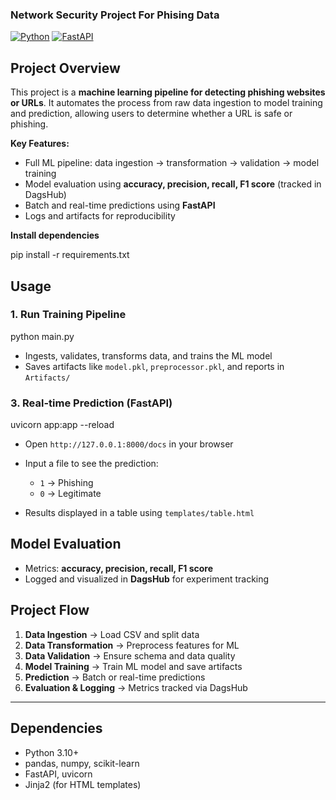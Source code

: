 ### Network Security Project For Phising Data 

[![Python](https://img.shields.io/badge/Python-3.10-blue)](https://www.python.org/)
[![FastAPI](https://img.shields.io/badge/FastAPI-0.95-green)](https://fastapi.tiangolo.com/)

## Project Overview

This project is a **machine learning pipeline for detecting phishing websites or URLs**. It automates the process from raw data ingestion to model training and prediction, allowing users to determine whether a URL is safe or phishing.

**Key Features:**

* Full ML pipeline: data ingestion → transformation → validation → model training
* Model evaluation using **accuracy, precision, recall, F1 score** (tracked in DagsHub)
* Batch and real-time predictions using **FastAPI**
* Logs and artifacts for reproducibility


**Install dependencies**


pip install -r requirements.txt


## Usage

### 1. Run Training Pipeline

python main.py
* Ingests, validates, transforms data, and trains the ML model
* Saves artifacts like `model.pkl`, `preprocessor.pkl`, and reports in `Artifacts/`



### 3. Real-time Prediction (FastAPI)


uvicorn app:app --reload
* Open `http://127.0.0.1:8000/docs` in your browser
* Input a file to see the prediction:

  * `1` → Phishing
  * `0` → Legitimate
* Results displayed in a table using `templates/table.html`

## Model Evaluation

* Metrics: **accuracy, precision, recall, F1 score**
* Logged and visualized in **DagsHub** for experiment tracking


## Project Flow

1. **Data Ingestion** → Load CSV and split data
2. **Data Transformation** → Preprocess features for ML
3. **Data Validation** → Ensure schema and data quality
4. **Model Training** → Train ML model and save artifacts
5. **Prediction** → Batch or real-time predictions
6. **Evaluation & Logging** → Metrics tracked via DagsHub

---

## Dependencies

* Python 3.10+
* pandas, numpy, scikit-learn
* FastAPI, uvicorn
* Jinja2 (for HTML templates)
